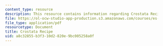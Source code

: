 ```yaml
---
content_type: resource
description: This resource contains information regarding Crostata Recipe
file: https://ol-ocw-studio-app-production.s3.amazonaws.com/courses/es-s41-speak-italian-with-your-mouth-full-spring-2012/a8c32855b3f310d2820e9bc005258a0f_MITES_S41S12_recipe_12a.pdf
file_type: application/pdf
resourcetype: Document
title: Crostata Recipe
uid: a8c32855-b3f3-10d2-820e-9bc005258a0f
---
```

